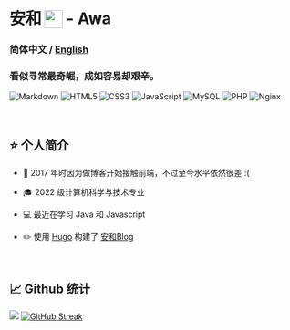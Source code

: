 


 
<h1> 安和<img style="width:32px;vertical-align:sub;padding-left:5px;" src="https://i.imgtg.com/2023/06/30/OkSWlM.png"> - Awa</h1>


### 简体中文 / <a href="https://github.com/AHCorn/AHCorn/blob/main/README_EN.md"> English </a> 

### 看似寻常最奇崛，成如容易却艰辛。



![Markdown](https://img.shields.io/badge/markdown-%23000000.svg?style=for-the-badge&logo=markdown&logoColor=white) 
![HTML5](https://img.shields.io/badge/html5-%23E34F26.svg?style=for-the-badge&logo=html5&logoColor=white) ![CSS3](https://img.shields.io/badge/css3-%231572B6.svg?style=for-the-badge&logo=css3&logoColor=white) ![JavaScript](https://img.shields.io/badge/javascript-%23323330.svg?style=for-the-badge&logo=javascript&logoColor=%23F7DF1E) ![MySQL](https://img.shields.io/badge/mysql-%2300f.svg?style=for-the-badge&logo=mysql&logoColor=white) ![PHP](https://img.shields.io/badge/php-%23777BB4.svg?style=for-the-badge&logo=php&logoColor=white) ![Nginx](https://img.shields.io/badge/nginx-%23009639.svg?style=for-the-badge&logo=nginx&logoColor=white)




<br>



## ⭐ 个人简介 
<tr><td valign="top" width="50%">

- 🌱 2017 年时因为做博客开始接触前端，不过至今水平依然很差 :(

- 🎓 2022 级计算机科学与技术专业
 
- 💻 最近在学习 Java 和 Javascript
  
- ✏️ 使用 [Hugo](https://gohugo.io) 构建了 [安和Blog](https://ahcorn.github.io)  


</td></tr>
<br/> 





 


## 📈 Github 统计  

![](https://github-readme-stats.vercel.app/api?username=AHCorn&theme=default&hide_border=false&include_all_commits=false&count_private=false&show_icons=true)
[![GitHub Streak](https://github-readme-streak-stats.herokuapp.com?user=ahcorn&card_width=360&hide_current_streak=true)](https://git.io/streak-stats)
